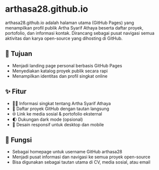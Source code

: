 # arthasa28.github.io

arthasa28.github.io adalah halaman utama (GitHub Pages) yang menampilkan profil publik Artha Syarif Athaya beserta daftar proyek, portofolio, dan informasi kontak. Dirancang sebagai pusat navigasi semua aktivitas dan karya open-source yang dihosting di GitHub.

## 🎯 Tujuan

- Menjadi landing page personal berbasis GitHub Pages
- Menyediakan katalog proyek publik secara rapi
- Menampilkan identitas dan profil singkat online

## ✨ Fitur

- 👨‍💻 Informasi singkat tentang Artha Syarif Athaya
- 📂 Daftar proyek GitHub dengan tautan langsung
- 🌐 Link ke media sosial & portofolio eksternal
- 🌓 Dukungan dark mode (opsional)
- 📱 Desain responsif untuk desktop dan mobile

## 🔧 Fungsi

- Sebagai homepage untuk username GitHub arthasa28
- Menjadi pusat informasi dan navigasi ke semua proyek open-source
- Bisa digunakan sebagai tautan utama di CV, media sosial, atau email

